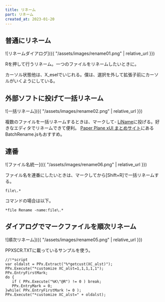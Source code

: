 ```yaml
---
title: リネーム
part: リネーム
created_at: 2023-01-20
---
```


## 普通にリネーム

![リネームダイアログ]({{ "/assets/images/rename01.png" | relative_url }})

Rを押して行うリネーム。一つのファイルをリネームしたいときに。

カーソル状態他は、X_eselでいじれる。僕は、選択を外して拡張子前にカーソルがいくようにしている。

## 外部ソフトに投げて一括リネーム

![一括リネーム]({{ "/assets/images/rename02.png" | relative_url }})

複数のファイルを一括リネームするときは、マークして- [LiName](https://www.vector.co.jp/soft/winnt/util/se429883.html)に投げる。好きなエディタでリネームできて便利。
[Paper Plane xUI まとめサイト](https://w.atwiki.jp/wiki6_ppx/pages/19.html)にあるBatchRename.jsもおすすめ。

## 連番

![ファイル名統一]({{ "/assets/images/rename06.png" | relative_url }})

ファイル名を連番にしたいときは、マークしてから[Shift+R]で一括リネームする。

```text
file\.*
```

コマンドの場合は以下。

```text
*file Rename -name:file\.*
```

## ダイアログでマークファイルを順次リネーム

![順次リネーム]({{ "/assets/images/rename05.png" | relative_url }})

PPXSCR.TXTに載っているサンプルを使う。

```text
//!*script
var oldalst = PPx.Extract("%*getcust(XC_alst)");
PPx.Execute("*customize XC_alst=1,1,1,1,1");
PPx.EntryFirstMark;
do {
   if ( PPx.Execute("%K\"@R") != 0 ) break;
   PPx.EntryMark = 0;
}while( PPx.EntryFirstMark != 0 );
PPx.Execute("*customize XC_alst=" + oldalst);
```
